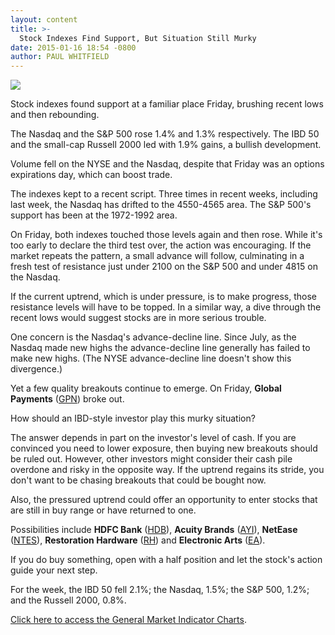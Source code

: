 ```yaml
---
layout: content
title: >-
  Stock Indexes Find Support, But Situation Still Murky
date: 2015-01-16 18:54 -0800
author: PAUL WHITFIELD
---
```






![](https://www.investors.com/wp-content/uploads/ibd-migrated-images/MPv_150120_635570175641982887.png)









  

Stock indexes found support at a familiar place Friday, brushing recent lows and then rebounding.

  

The Nasdaq and the S&P 500 rose 1.4% and 1.3% respectively. The IBD 50 and the small-cap Russell 2000 led with 1.9% gains, a bullish development.

  

Volume fell on the NYSE and the Nasdaq, despite that Friday was an options expirations day, which can boost trade.

  

The indexes kept to a recent script. Three times in recent weeks, including last week, the Nasdaq has drifted to the 4550-4565 area. The S&P 500's support has been at the 1972-1992 area.

  

On Friday, both indexes touched those levels again and then rose. While it's too early to declare the third test over, the action was encouraging. If the market repeats the pattern, a small advance will follow, culminating in a fresh test of resistance just under 2100 on the S&P 500 and under 4815 on the Nasdaq.

  

If the current uptrend, which is under pressure, is to make progress, those resistance levels will have to be topped. In a similar way, a dive through the recent lows would suggest stocks are in more serious trouble.

  

One concern is the Nasdaq's advance-decline line. Since July, as the Nasdaq made new highs the advance-decline line generally has failed to make new highs. (The NYSE advance-decline line doesn't show this divergence.)

  

Yet a few quality breakouts continue to emerge. On Friday, **Global Payments** ([GPN](https://research.investors.com/quote.aspx?symbol=GPN)) broke out.

  

How should an IBD-style investor play this murky situation?

  

The answer depends in part on the investor's level of cash. If you are convinced you need to lower exposure, then buying new breakouts should be ruled out. However, other investors might consider their cash pile overdone and risky in the opposite way. If the uptrend regains its stride, you don't want to be chasing breakouts that could be bought now.

  

Also, the pressured uptrend could offer an opportunity to enter stocks that are still in buy range or have returned to one.

  

Possibilities include **HDFC Bank** ([HDB](https://research.investors.com/quote.aspx?symbol=HDB)), **Acuity Brands** ([AYI](https://research.investors.com/quote.aspx?symbol=AYI)), **NetEase** ([NTES](https://research.investors.com/quote.aspx?symbol=NTES)), **Restoration Hardware** ([RH](https://research.investors.com/quote.aspx?symbol=RH)) and **Electronic Arts** ([EA](https://research.investors.com/quote.aspx?symbol=EA)).

  

If you do buy something, open with a half position and let the stock's action guide your next step.

  

For the week, the IBD 50 fell 2.1%; the Nasdaq, 1.5%; the S&P 500, 1.2%; and the Russell 2000, 0.8%.

  

[Click here to access the General Market Indicator Charts](https://www.investors.com/pdf/GMI_012015.pdf).




